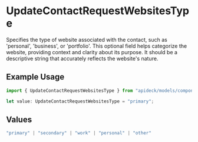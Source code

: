 # UpdateContactRequestWebsitesType

Specifies the type of website associated with the contact, such as 'personal', 'business', or 'portfolio'. This optional field helps categorize the website, providing context and clarity about its purpose. It should be a descriptive string that accurately reflects the website's nature.

## Example Usage

```typescript
import { UpdateContactRequestWebsitesType } from "apideck/models/components";

let value: UpdateContactRequestWebsitesType = "primary";
```

## Values

```typescript
"primary" | "secondary" | "work" | "personal" | "other"
```